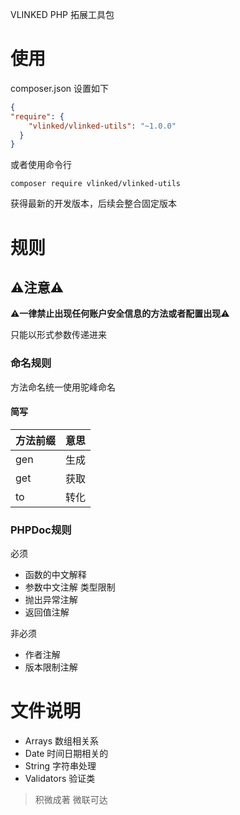 
VLINKED PHP 拓展工具包

# 使用
composer.json 设置如下


```json
{
"require": {
    "vlinked/vlinked-utils": "~1.0.0"
  }
}

```


或者使用命令行

```shell
composer require vlinked/vlinked-utils

```

获得最新的开发版本，后续会整合固定版本


# 规则

## ⚠注意⚠

⚠**一律禁止出现任何账户安全信息的方法或者配置出现**⚠

只能以形式参数传递进来


### 命名规则

方法命名统一使用驼峰命名

#### 简写

|方法前缀|意思|
|---|---|
|gen|生成|
|get|获取|
|to|转化|


### PHPDoc规则

必须
- 函数的中文解释
- 参数中文注解 类型限制
- 抛出异常注解
- 返回值注解

非必须

- 作者注解
- 版本限制注解

# 文件说明

- Arrays 数组相关系
- Date 时间日期相关的
- String 字符串处理
- Validators 验证类


>积微成著 微联可达